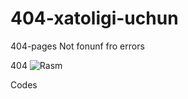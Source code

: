 # 404-xatoligi-uchun
404-pages Not fonunf fro errors

404
![Rasm](https://github.com/Xusanbek0071/404-xatoligi-uchun/blob/main/skrens/Screenshot%202023-12-18%20204348.png)

Codes
![]()